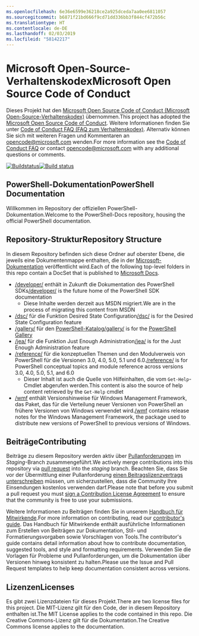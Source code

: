 ```yaml
---
ms.openlocfilehash: 6e36e6599e36218ce2a925dceda7aa0ee6811057
ms.sourcegitcommit: b6871f21bd666f9cd71dd336bb3f844cf472b56c
ms.translationtype: HT
ms.contentlocale: de-DE
ms.lasthandoff: 02/03/2019
ms.locfileid: "58142217"
---
```

# <a name="microsoft-open-source-code-of-conduct"></a><span data-ttu-id="28443-101">Microsoft Open-Source-Verhaltenskodex</span><span class="sxs-lookup"><span data-stu-id="28443-101">Microsoft Open Source Code of Conduct</span></span>

<span data-ttu-id="28443-102">Dieses Projekt hat den [Microsoft Open Source Code of Conduct (Microsoft Open-Source-Verhaltenskodex)](https://opensource.microsoft.com/codeofconduct/) übernommen.</span><span class="sxs-lookup"><span data-stu-id="28443-102">This project has adopted the [Microsoft Open Source Code of Conduct](https://opensource.microsoft.com/codeofconduct/).</span></span>
<span data-ttu-id="28443-103">Weitere Informationen finden Sie unter [Code of Conduct FAQ (FAQ zum Verhaltenskodex)](https://opensource.microsoft.com/codeofconduct/faq/). Alternativ können Sie sich mit weiteren Fragen und Kommentaren an [opencode@microsoft.com](mailto:opencode@microsoft.com) wenden.</span><span class="sxs-lookup"><span data-stu-id="28443-103">For more information see the [Code of Conduct FAQ](https://opensource.microsoft.com/codeofconduct/faq/) or contact [opencode@microsoft.com](mailto:opencode@microsoft.com) with any additional questions or comments.</span></span>

<span data-ttu-id="28443-104">[![Buildstatus](https://ci.appveyor.com/api/projects/status/onshefxnc4g4pv87/branch/staging?svg=true)](https://ci.appveyor.com/project/PowerShell/powershell-docs/branch/staging)</span><span class="sxs-lookup"><span data-stu-id="28443-104">[![Build status](https://ci.appveyor.com/api/projects/status/onshefxnc4g4pv87/branch/staging?svg=true)](https://ci.appveyor.com/project/PowerShell/powershell-docs/branch/staging)</span></span>

## <a name="powershell-documentation"></a><span data-ttu-id="28443-105">PowerShell-Dokumentation</span><span class="sxs-lookup"><span data-stu-id="28443-105">PowerShell Documentation</span></span>

<span data-ttu-id="28443-106">Willkommen im Repository der offiziellen PowerShell-Dokumentation.</span><span class="sxs-lookup"><span data-stu-id="28443-106">Welcome to the PowerShell-Docs repository, housing the official PowerShell documentation.</span></span>

## <a name="repository-structure"></a><span data-ttu-id="28443-107">Repository-Struktur</span><span class="sxs-lookup"><span data-stu-id="28443-107">Repository Structure</span></span>

<span data-ttu-id="28443-108">In diesem Repository befinden sich diese Ordner auf oberster Ebene, die jeweils eine Dokumentenmappe enthalten, die in der [Microsoft-Dokumentation](https://docs.microsoft.com/powershell) veröffentlicht wird.</span><span class="sxs-lookup"><span data-stu-id="28443-108">Each of the following top-level folders in this repo contain a DocSet that is published to [Microsoft Docs](https://docs.microsoft.com/powershell).</span></span>

- <span data-ttu-id="28443-109">[/developer/](https://docs.microsoft.com/powershell/developer/) enthält in Zukunft die Dokumentation des PowerShell SDKs</span><span class="sxs-lookup"><span data-stu-id="28443-109">[/developer/](https://docs.microsoft.com/powershell/developer/) is the future home of the PowerShell SDK documentation</span></span>
  - <span data-ttu-id="28443-110">Diese Inhalte werden derzeit aus MSDN migriert.</span><span class="sxs-lookup"><span data-stu-id="28443-110">We are in the process of migrating this content from MSDN</span></span>
- <span data-ttu-id="28443-111">[/dsc/](https://docs.microsoft.com/powershell/dsc/) für die Funktion Desired State Configuration</span><span class="sxs-lookup"><span data-stu-id="28443-111">[/dsc/](https://docs.microsoft.com/powershell/dsc/) is for the Desired State Configuration feature</span></span>
- <span data-ttu-id="28443-112">[/gallery/](https://docs.microsoft.com/powershell/gallery) für den [PowerShell-Katalog](https://www.powershellgallery.com/)</span><span class="sxs-lookup"><span data-stu-id="28443-112">[/gallery/](https://docs.microsoft.com/powershell/gallery) is for the [PowerShell Gallery](https://www.powershellgallery.com/)</span></span>
- <span data-ttu-id="28443-113">[/jea/](https://docs.microsoft.com/powershell/jea/) für die Funktion Just Enough Administration</span><span class="sxs-lookup"><span data-stu-id="28443-113">[/jea/](https://docs.microsoft.com/powershell/jea/) is for the Just Enough Administration feature</span></span>
- <span data-ttu-id="28443-114">[/reference/](https://docs.microsoft.com/powershell/scripting/) für die konzeptuellen Themen und den Modulverweis von PowerShell für die Versionen 3.0, 4.0, 5.0, 5.1 und 6.0.</span><span class="sxs-lookup"><span data-stu-id="28443-114">[/reference/](https://docs.microsoft.com/powershell/scripting/) is for PowerShell conceptual topics and module reference across versions 3.0, 4.0, 5.0, 5.1, and 6.0</span></span>
  - <span data-ttu-id="28443-115">Dieser Inhalt ist auch die Quelle von Hilfeinhalten, die vom `Get-Help`-Cmdlet abgerufen werden.</span><span class="sxs-lookup"><span data-stu-id="28443-115">This content is also the source of help content retrieved by the `Get-Help` cmdlet</span></span>
- <span data-ttu-id="28443-116">[/wmf](https://docs.microsoft.com/powershell/wmf/readme) enthält Versionshinweise für Windows Management Framework, das Paket, das für die Verteilung neuer Versionen von PowerShell an frühere Versionen von Windows verwendet wird.</span><span class="sxs-lookup"><span data-stu-id="28443-116">[/wmf](https://docs.microsoft.com/powershell/wmf/readme) contains release notes for the Windows Management Framework, the package used to distribute new versions of PowerShell to previous versions of Windows.</span></span>

## <a name="contributing"></a><span data-ttu-id="28443-117">Beiträge</span><span class="sxs-lookup"><span data-stu-id="28443-117">Contributing</span></span>

<span data-ttu-id="28443-118">Beiträge zu diesem Repository werden aktiv über [Pullanforderungen](https://help.github.com/articles/using-pull-requests/) im *Staging*-Branch zusammengeführt.</span><span class="sxs-lookup"><span data-stu-id="28443-118">We actively merge contributions into this repository via [pull request](https://help.github.com/articles/using-pull-requests/) into the *staging* branch.</span></span>
<span data-ttu-id="28443-119">Beachten Sie, dass Sie vor der Übermittlung einer Pullanforderung [einen Beitragslizenzvertrags unterschreiben](https://cla.microsoft.com/) müssen, um sicherzustellen, dass die Community Ihre Einsendungen kostenlos verwenden darf.</span><span class="sxs-lookup"><span data-stu-id="28443-119">Please note that before you submit a pull request you must [sign a Contribution License Agreement](https://cla.microsoft.com/) to ensure that the community is free to use your submissions.</span></span>

<span data-ttu-id="28443-120">Weitere Informationen zu Beiträgen finden Sie in unserem [Handbuch für Mitwirkende](CONTRIBUTING.md).</span><span class="sxs-lookup"><span data-stu-id="28443-120">For more information on contributing, read our [contributor's guide](CONTRIBUTING.md).</span></span>
<span data-ttu-id="28443-121">Das Handbuch für Mitwirkende enthält ausführliche Informationen zum Erstellen von Beiträgen zur Dokumentation, Stil- und Formatierungsvorgaben sowie Vorschlagen von Tools.</span><span class="sxs-lookup"><span data-stu-id="28443-121">The contributor's guide contains detail information about how to contribute documentation, suggested tools, and style and formatting requirements.</span></span>
<span data-ttu-id="28443-122">Verwenden Sie die Vorlagen für Probleme und Pullanforderungen, um die Dokumentation über Versionen hinweg konsistent zu halten.</span><span class="sxs-lookup"><span data-stu-id="28443-122">Please use the Issue and Pull Request templates to help keep documentation consistent across versions.</span></span>

## <a name="licenses"></a><span data-ttu-id="28443-123">Lizenzen</span><span class="sxs-lookup"><span data-stu-id="28443-123">Licenses</span></span>

<span data-ttu-id="28443-124">Es gibt zwei Lizenzdateien für dieses Projekt.</span><span class="sxs-lookup"><span data-stu-id="28443-124">There are two license files for this project.</span></span>
<span data-ttu-id="28443-125">Die MIT-Lizenz gilt für den Code, der in diesem Repository enthalten ist.</span><span class="sxs-lookup"><span data-stu-id="28443-125">The MIT License applies to the code contained in this repo.</span></span>
<span data-ttu-id="28443-126">Die Creative Commons-Lizenz gilt für die Dokumentation.</span><span class="sxs-lookup"><span data-stu-id="28443-126">The Creative Commons license applies to the documentation.</span></span>